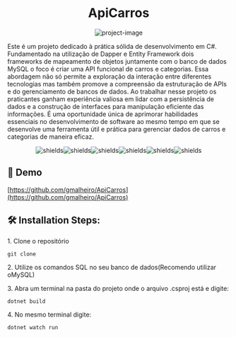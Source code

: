<h1 align="center" id="title">ApiCarros</h1>

<p align="center"><img src="https://socialify.git.ci/gmalheiro/ApiCarros/image?description=1&amp;descriptionEditable=API%20C%23%20de%20carros%20e%20categorias%2C%20constru%C3%ADda%20com%20Entity%20Framework%2C%20Dapper%20e%20MySQL%20%20%20%20%20%20%20%20%20%20%20%20%20&amp;language=1&amp;name=1&amp;owner=1&amp;pattern=Solid&amp;stargazers=1&amp;theme=Auto" alt="project-image"></p>

<p id="description">Este é um projeto dedicado à prática sólida de desenvolvimento em C#. Fundamentado na utilização de Dapper e Entity Framework dois frameworks de mapeamento de objetos juntamente com o banco de dados MySQL o foco é criar uma API funcional de carros e categorias. Essa abordagem não só permite a exploração da interação entre diferentes tecnologias mas também promove a compreensão da estruturação de APIs e do gerenciamento de bancos de dados. Ao trabalhar nesse projeto os praticantes ganham experiência valiosa em lidar com a persistência de dados e a construção de interfaces para manipulação eficiente das informações. É uma oportunidade única de aprimorar habilidades essenciais no desenvolvimento de software ao mesmo tempo em que se desenvolve uma ferramenta útil e prática para gerenciar dados de carros e categorias de maneira eficaz.</p>

<p align="center"><img src="https://img.shields.io/badge/In_Development-green" alt="shields"><img src="https://img.shields.io/badge/C%23-purple" alt="shields"><img src="https://img.shields.io/badge/MySQL-407dc0" alt="shields"><img src="https://img.shields.io/badge/EF_Core-8A2BE2" alt="shields"><img src="https://img.shields.io/badge/.NET-8a2be2" alt="shields"><img src="https://img.shields.io/badge/Dapper-8a2be2" alt="shields"></p>

<h2>🚀 Demo</h2>

[https://github.com/gmalheiro/ApiCarros](https://github.com/gmalheiro/ApiCarros)

<h2>🛠️ Installation Steps:</h2>

<p>1. Clone o repositório</p>

```
git clone
```

<p>2. Utilize os comandos SQL no seu banco de dados(Recomendo utilizar oMySQL)</p>

<p>3. Abra um terminal na pasta do projeto onde o arquivo .csproj está e digite:</p>

```
dotnet build
```

<p>4. No mesmo terminal digite:</p>

```
dotnet watch run
```
